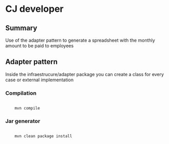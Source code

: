 # CJ developer

## Summary
Use of the adapter pattern to generate a spreadsheet with the monthly amount to be paid to employees

## Adapter pattern
Inside the infraestrucure/adapter package you can create a class for every case or external implementation


### Compilation
<code>
    mvn compile
</code>

### Jar generator
<code>
    mvn clean package install
</code>


